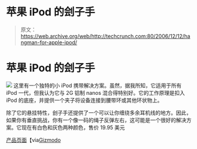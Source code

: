 # 苹果 iPod 的刽子手

> 原文：<https://web.archive.org/web/http://techcrunch.com:80/2006/12/12/hangman-for-apple-ipod/>

# 苹果 iPod 的刽子手

![](img/9fee020900d6eee9903854bc753c91d6.png)
这里有一个独特的小 iPod 携带解决方案。虽然，据我所知，它适用于所有 iPod 一代，但我认为它与 2G 铝制 nanos 混合得特别好。它的工作原理是扣入 iPod 的底座，并提供一个夹子将设备连接到腰带环或其他环状物上。

除了它的悬挂特性，刽子手还提供了一个可以让你缠绕多余耳机线的地方。因此，如果你有垂直挑战，你有一个像一码的绳子反弹左右，这可能是一个很好的解决方案。它现在有白色和灰色两种颜色，售价 19.95 美元

[产品页面](https://web.archive.org/web/20130627203043/http://neatproducts.com/hangman)【via[Gizmodo](https://web.archive.org/web/20130627203043/http://gizmodo.com/gadgets/portable-media/ipod-wellhung-with-hangman-221141.php)